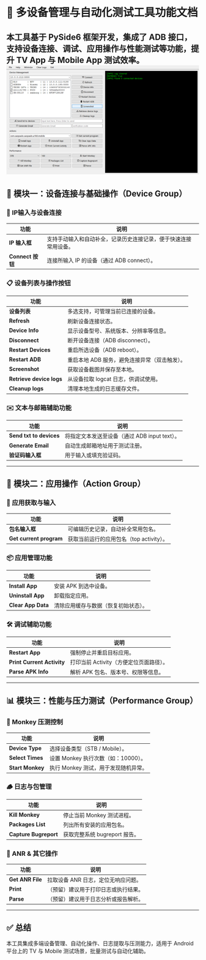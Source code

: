 
# 📱 多设备管理与自动化测试工具功能文档

本工具基于 PySide6 框架开发，集成了 ADB 接口，支持设备连接、调试、应用操作与性能测试等功能，提升 TV App 与 Mobile App 测试效率。
![alt text](image.png)
---

## 🧩 模块一：设备连接与基础操作（Device Group）

### 🔌 IP输入与设备连接
| 功能 | 说明 |
|------|------|
| **IP 输入框** | 支持手动输入和自动补全，记录历史连接记录，便于快速连接常用设备。 |
| **Connect 按钮** | 连接所输入 IP 的设备（通过 ADB connect）。 |

### 📋 设备列表与操作按钮
| 功能 | 说明 |
|------|------|
| **设备列表** | 多选支持，可管理当前已连接的设备。 |
| **Refresh** | 刷新设备连接状态。 |
| **Device Info** | 显示设备型号、系统版本、分辨率等信息。 |
| **Disconnect** | 断开设备连接（ADB disconnect）。 |
| **Restart Devices** | 重启所选设备（ADB reboot）。 |
| **Restart ADB** | 重启本地 ADB 服务，避免连接异常（双击触发）。 |
| **Screenshot** | 获取设备截图并保存至本地。 |
| **Retrieve device logs** | 从设备拉取 logcat 日志，供调试使用。 |
| **Cleanup logs** | 清理本地生成的日志缓存文件。 |

### ✉️ 文本与邮箱辅助功能
| 功能 | 说明 |
|------|------|
| **Send txt to devices** | 将指定文本发送至设备（通过 ADB input text）。 |
| **Generate Email** | 自动生成邮箱地址用于测试注册。 |
| **验证码输入框** | 用于输入或填充验证码。 |

---

## 🔧 模块二：应用操作（Action Group）

### 🧭 应用获取与输入
| 功能 | 说明 |
|------|------|
| **包名输入框** | 可编辑历史记录，自动补全常用包名。 |
| **Get current program** | 获取当前运行的应用包名（top activity）。 |

### 📦 应用管理功能
| 功能 | 说明 |
|------|------|
| **Install App** | 安装 APK 到选中设备。 |
| **Uninstall App** | 卸载指定应用。 |
| **Clear App Data** | 清除应用缓存与数据（恢复初始状态）。 |

### 🛠 调试辅助功能
| 功能 | 说明 |
|------|------|
| **Restart App** | 强制停止并重启目标应用。 |
| **Print Current Activity** | 打印当前 Activity（方便定位页面路径）。 |
| **Parse APK Info** | 解析 APK 包名、版本号、权限等信息。 |

---

## 📊 模块三：性能与压力测试（Performance Group）

### 🐒 Monkey 压测控制
| 功能 | 说明 |
|------|------|
| **Device Type** | 选择设备类型（STB / Mobile）。 |
| **Select Times** | 设置 Monkey 执行次数（如：10000）。 |
| **Start Monkey** | 执行 Monkey 测试，用于发现随机异常。 |

### 🪵 日志与包管理
| 功能 | 说明 |
|------|------|
| **Kill Monkey** | 停止当前 Monkey 测试进程。 |
| **Packages List** | 列出所有安装的应用包名。 |
| **Capture Bugreport** | 获取完整系统 bugreport 报告。 |

### 🧠 ANR & 其它操作
| 功能 | 说明 |
|------|------|
| **Get ANR File** | 拉取设备 ANR 日志，定位无响应问题。 |
| **Print** | （预留）建议用于打印日志或执行结果。 |
| **Parse** | （预留）建议用于日志分析或报告解析。 |

---

## ✅ 总结

本工具集成多端设备管理、自动化操作、日志提取与压测能力，适用于 Android 平台上的 TV 与 Mobile 测试场景，批量测试与自动化辅助。
